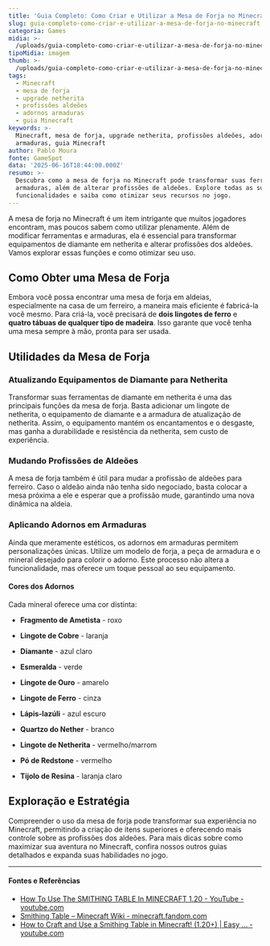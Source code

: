 ```yaml
---
title: 'Guia Completo: Como Criar e Utilizar a Mesa de Forja no Minecraft'
slug: guia-completo-como-criar-e-utilizar-a-mesa-de-forja-no-minecraft
categoria: Games
midia: >-
  /uploads/guia-completo-como-criar-e-utilizar-a-mesa-de-forja-no-minecraft-thumb.jpg
tipoMidia: imagem
thumb: >-
  /uploads/guia-completo-como-criar-e-utilizar-a-mesa-de-forja-no-minecraft-thumb.jpg
tags:
  - Minecraft
  - mesa de forja
  - upgrade netherita
  - profissões aldeões
  - adornos armaduras
  - guia Minecraft
keywords: >-
  Minecraft, mesa de forja, upgrade netherita, profissões aldeões, adornos
  armaduras, guia Minecraft
author: Pablo Moura
fonte: GameSpot
data: '2025-06-16T18:44:00.000Z'
resumo: >-
  Descubra como a mesa de forja no Minecraft pode transformar suas ferramentas e
  armaduras, além de alterar profissões de aldeões. Explore todas as suas
  funcionalidades e saiba como otimizar seus recursos no jogo.
---
```


A mesa de forja no Minecraft é um item intrigante que muitos jogadores encontram, mas poucos sabem como utilizar plenamente. Além de modificar ferramentas e armaduras, ela é essencial para transformar equipamentos de diamante em netherita e alterar profissões dos aldeões. Vamos explorar essas funções e como otimizar seu uso.

## Como Obter uma Mesa de Forja

Embora você possa encontrar uma mesa de forja em aldeias, especialmente na casa de um ferreiro, a maneira mais eficiente é fabricá-la você mesmo. Para criá-la, você precisará de **dois lingotes de ferro** e **quatro tábuas de qualquer tipo de madeira**. Isso garante que você tenha uma mesa sempre à mão, pronta para ser usada.

## Utilidades da Mesa de Forja

### Atualizando Equipamentos de Diamante para Netherita

Transformar suas ferramentas de diamante em netherita é uma das principais funções da mesa de forja. Basta adicionar um lingote de netherita, o equipamento de diamante e a armadura de atualização de netherita. Assim, o equipamento mantém os encantamentos e o desgaste, mas ganha a durabilidade e resistência da netherita, sem custo de experiência.

### Mudando Profissões de Aldeões

A mesa de forja também é útil para mudar a profissão de aldeões para ferreiro. Caso o aldeão ainda não tenha sido negociado, basta colocar a mesa próxima a ele e esperar que a profissão mude, garantindo uma nova dinâmica na aldeia.

### Aplicando Adornos em Armaduras

Ainda que meramente estéticos, os adornos em armaduras permitem personalizações únicas. Utilize um modelo de forja, a peça de armadura e o mineral desejado para colorir o adorno. Este processo não altera a funcionalidade, mas oferece um toque pessoal ao seu equipamento.

#### Cores dos Adornos

Cada mineral oferece uma cor distinta:

- **Fragmento de Ametista** - roxo

- **Lingote de Cobre** - laranja

- **Diamante** - azul claro

- **Esmeralda** - verde

- **Lingote de Ouro** - amarelo

- **Lingote de Ferro** - cinza

- **Lápis-lazúli** - azul escuro

- **Quartzo do Nether** - branco

- **Lingote de Netherita** - vermelho/marrom

- **Pó de Redstone** - vermelho

- **Tijolo de Resina** - laranja claro

## Exploração e Estratégia

Compreender o uso da mesa de forja pode transformar sua experiência no Minecraft, permitindo a criação de itens superiores e oferecendo mais controle sobre as profissões dos aldeões. Para mais dicas sobre como maximizar sua aventura no Minecraft, confira nossos outros guias detalhados e expanda suas habilidades no jogo.

---

#### Fontes e Referências

- [How To Use The SMITHING TABLE In MINECRAFT 1.20 - YouTube - youtube.com](https://www.youtube.com/watch?v=DnY_FsOGu6k)
- [Smithing Table – Minecraft Wiki - minecraft.fandom.com](https://minecraft.fandom.com/wiki/Smithing_Table)
- [How to Craft and Use a Smithing Table in Minecraft! (1.20+) | Easy ... - youtube.com](https://www.youtube.com/watch?v=-a6a_hnMOmE)
